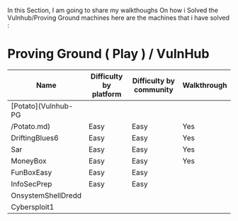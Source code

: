 In this Section, I am going to share my walkthoughs On how i Solved the Vulnhub/Proving Ground machines
here are the machines that i have solved :

# Proving Ground ( Play ) / VulnHub
| Name             | Difficulty by platform | Difficulty by community | Walkthrough             |
|------------------|------------------------|--------------------------|-------------------------|
| [Potato](Vulnhub-PG
/Potato.md)            | Easy                   | Easy                    | Yes                     |
| DriftingBlues6 | Easy                   | Easy                    |     Yes                    |
| Sar                | Easy                   | Easy                    |       Yes                  |
| MoneyBox     | Easy                   | Easy                    |               Yes          |
| FunBoxEasy    | Easy                   | Easy                    |                         |
| InfoSecPrep     | Easy                   | Easy                    |                         |
| OnsystemShellDredd |                        |                         |                         |
| Cybersploit1   |                        |                         |                         |

